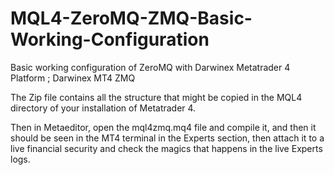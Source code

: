 # MQL4-ZeroMQ-ZMQ-Basic-Working-Configuration
Basic working configuration of ZeroMQ with Darwinex Metatrader 4 Platform ; Darwinex MT4 ZMQ

The Zip file contains all the structure that might be copied in the MQL4 directory of your installation of Metatrader 4.

Then in Metaeditor, open the mql4zmq.mq4 file and compile it, and then it should be seen in the MT4 terminal in the Experts section, then attach it to a live financial security and check the magics that happens in the live Experts logs.

